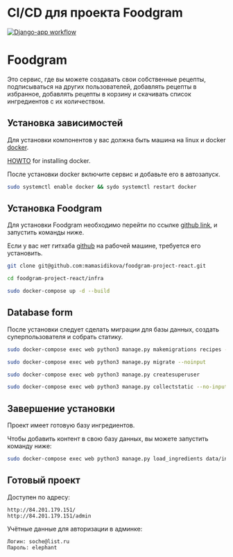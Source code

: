 # CI/CD для проекта Foodgram

[![Django-app workflow](https://github.com/DeffronMax/foodgram-project-react/actions/workflows/main.yml/badge.svg)](https://github.com/DeffronMax/foodgram-project-react/actions/workflows/main.yml)

# Foodgram
Это сервис, где вы можете создавать свои собственные рецепты, подписываться на других пользователей, добавлять рецепты в избранное, добавлять рецепты в корзину и скачивать список ингредиентов с их количеством.

## Установка зависимостей
Для установки компонентов у вас должна быть машина на linux и docker [docker](https://www.docker.com/).

[HOWTO](https://docs.docker.com/engine/install/) for installing docker.

После установки docker включите сервис и добавьте его в автозапуск.

```bash
sudo systemctl enable docker && sydo systemctl restart docker
```

## Установка Foodgram

Для установки Foodgram необходимо перейти по ссылке [github link](git@github.com:mamasidikova/foodgram-project-react.git), и запустить команды ниже.

Если у вас нет гитхаба [github](https://git-scm.com/book/en/v2/Getting-Started-Installing-Git) на рабочей машине, требуется его установить.

```bash
git clone git@github.com:mamasidikova/foodgram-project-react.git

cd foodgram-project-react/infra

sudo docker-compose up -d --build
```

## Database form

После установки следует сделать миграции для базы данных, создать суперпользователя и собрать статику.

```bash
sudo docker-compose exec web python3 manage.py makemigrations recipes --noinput

sudo docker-compose exec web python3 manage.py migrate --noinput

sudo docker-compose exec web python3 manage.py createsuperuser

sudo docker-compose exec web python3 manage.py collectstatic --no-input
```

## Завершение установки

Проект имеет готовую базу ингредиентов.

Чтобы добавить контент в свою базу данных, вы можете запустить команду ниже:

```bash
sudo docker-compose exec web python3 manage.py load_ingredients data/ingredients.json
```
## Готовый проект

Доступен по адресу: 
```
http://84.201.179.151/
http://84.201.179.151/admin
```
Учётные данные для авторизации в админке:
```
Логин: soche@list.ru
Пароль: elephant
```
